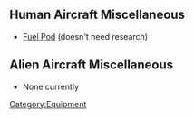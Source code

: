## Human Aircraft Miscellaneous

- [Fuel Pod](Aircraft_Equipment/Miscellaneous/Fuel_Pod "wikilink")
  (doesn't need research)

## Alien Aircraft Miscellaneous

- None currently

[Category:Equipment](Category:Equipment "wikilink")